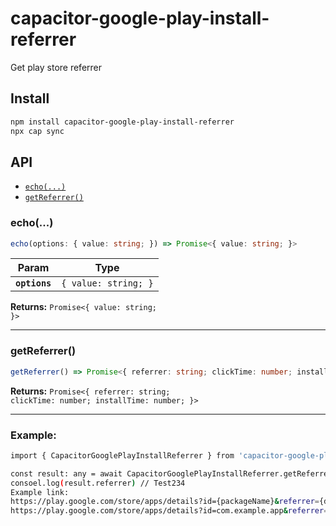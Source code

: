 # capacitor-google-play-install-referrer

Get play store referrer

## Install

```bash
npm install capacitor-google-play-install-referrer
npx cap sync
```

## API

<docgen-index>

* [`echo(...)`](#echo)
* [`getReferrer()`](#getreferrer)

</docgen-index>

<docgen-api>
<!--Update the source file JSDoc comments and rerun docgen to update the docs below-->

### echo(...)

```typescript
echo(options: { value: string; }) => Promise<{ value: string; }>
```

| Param         | Type                            |
| ------------- | ------------------------------- |
| **`options`** | <code>{ value: string; }</code> |

**Returns:** <code>Promise&lt;{ value: string; }&gt;</code>

--------------------


### getReferrer()

```typescript
getReferrer() => Promise<{ referrer: string; clickTime: number; installTime: number; }>
```

**Returns:** <code>Promise&lt;{ referrer: string; clickTime: number; installTime: number; }&gt;</code>

--------------------

</docgen-api>


### Example:

```bash
import { CapacitorGooglePlayInstallReferrer } from 'capacitor-google-play-install-referrer';

const result: any = await CapacitorGooglePlayInstallReferrer.getReferrer();
consoel.log(result.referrer) // Test234
Example link:
https://play.google.com/store/apps/details?id={packageName}&referrer={dynamicCode}
https://play.google.com/store/apps/details?id=com.example.app&referrer=Test234
```

